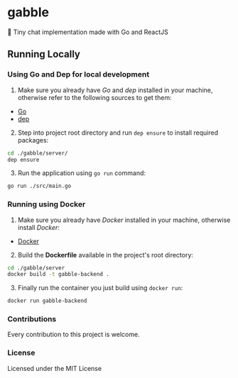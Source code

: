 # gabble
💬 Tiny chat implementation made with Go and ReactJS

## Running Locally

### Using Go and Dep for local development

1. Make sure you already have *Go* and *dep* installed in your machine,
otherwise refer to the following sources to get them:
  - [Go](https://golang.org/dl/)
  - [dep](https://github.com/golang/dep)

2. Step into project root directory and run `dep ensure` to install
required packages:

```sh
cd ./gabble/server/
dep ensure
```

3. Run the application using `go run` command:

``` sh
go run ./src/main.go
```

### Running using Docker

1. Make sure you already have *Docker* installed in your machine,
otherwise install *Docker*:
  - [Docker](https://docs.docker.com/)

2. Build the **Dockerfile** available in the project's root directory:

```sh
cd ./gabble/server
docker build -t gabble-backend .
```

3. Finally run the container you just build using `docker run`:

```sh
docker run gabble-backend
```

### Contributions

Every contribution to this project is welcome.

### License

Licensed under the MIT License
